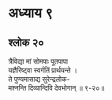 # अध्याय ९

## श्लोक २०

त्रैविद्या मां सोमपाः पूतपापा<br>यज्ञैरिष्ट्वा स्वर्गतिं प्रार्थयन्ते ।<br>ते पुण्यमासाद्य सुरेन्द्रलोक-<br>मश्नन्ति दिव्यान्दिवि देवभोगान् ॥ ९-२०॥<br><br>

